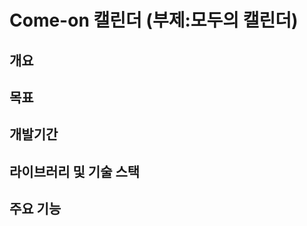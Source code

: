 # Come-on 캘린더 (부제:모두의 캘린더)

개요
------



목표
----




개발기간
---------



라이브러리 및 기술 스택
------------------------




주요 기능
-------------------
